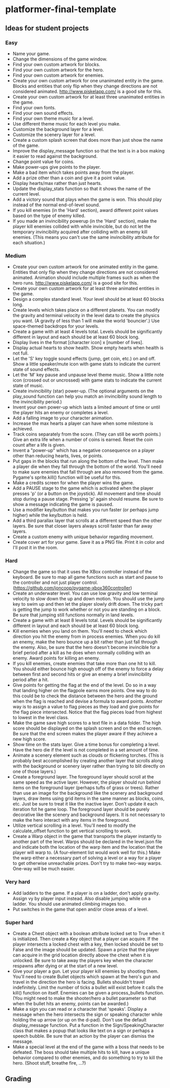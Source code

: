 # platformer-final-template

## Ideas for student projects

### Easy

- Name your game.
- Change the dimensions of the game window.
- Find your own custom artwork for blocks.
- Find your own custom artwork for the hero.
- Find your own custom artwork for enemies.
- Create your own custom artwork for one unanimated entity in the game. Blocks and entities that only flip when they change directions are not considered animated. http://www.piskelapp.com/ is a good site for this.
- Create your own custom artwork for at least three unanimated entities in the game.
- Find your own fonts.
- Find your own sound effects.
- Find your own theme music for a level.
- Use different theme music for each level you make.
- Customize the background layer for a level.
- Customize the scenery layer for a level.
- Create a custom splash screen that does more than just show the name of the game.
- Improve the display_message function so that the text is in a box making it easier to read against the background.
- Change point value for coins.
- Make power-ups give points to the player.
- Make a bad item which takes points away from the player.
- Add a prize other than a coin and give it a point value.
- Display hearts/max rather than just hearts.
- Update the display_stats function so that it shows the name of the current level.
- Add a victory sound that plays when the game is won. This should play instead of the normal end-of-level sound.
- If you kill enemies (in the 'Hard' section), award different point values based on the type of enemy killed.
- If you made an invincibility powerup (in the 'Hard' section), make the player kill enemies collided with while invincible, but do not let the temporary invincibility acquired after colliding with an enemy kill enemies. (This means you can't use the same invincibility attribute for each situation.)

### Medium

- Create your own custom artwork for one animated entity in the game. Entities that only flip when they change directions are not considered animated. Animation should include multiple frames such as when the hero runs. http://www.piskelapp.com/ is a good site for this.
- Create your own custom artwork for at least three animated entities in the game.
- Design a complex standard level. Your level should be at least 60 blocks long.
- Create levels which takes place on a different planets. You can modify the gravity and terminal velocity in the level data to create the physics you want. (A gravity of less than 1 will make the world 'bouncier'.) Use space-themed backdrops for your levels. 
- Create a game with at least 4 levels total. Levels should be significantly different in layout and each should be at least 60 block long.
- Display lives in the format [character icon] x [number of lives].
- Display actual hearts to show health. Show empty hearts when health is not full.
- Let the 'S' key toggle sound effects (jump, get coin, etc.) on and off. Show a little speaker/mute icon with game stats to indicate the current state of sound effects.
- Let the 'M' key pause and unpause level theme music. Show a little note icon (crossed out or uncrossed) with game stats to indicate the current state of music.
- Create invincibility (star) power-up. (The optional arguments on the play_sound function can help you match an invincibility sound length to the invincibility period.)
- Invent your own power-up which lasts a limited amount of time or until the player hits an enemy or completes a level.
- Add a falling image to your character animation.
- Increase the max hearts a player can have when some milestone is achieved.
- Track coins separately from the score. (They can still be worth points.) Give an extra life when a number of coins is earned. Reset the coin count after a life is given.
- Invent a "power-up" which has a negative consequence on a player other than reducing hearts, lives, or points.
- Put gaps in the blocks that run along the bottom of the level. Then make a player die when they fall through the bottom of the world. You'll need to make sure enemies that fall through are also removed from the game. Pygame's sprite.kill() function will be useful for this.
- Make a credits screen for when the player wins the game.
- Add a PAUSE stage to the game which is activated when the player presses 'p' (or a button on the joystick). All movement and time should stop during a pause stage. Pressing 'p' again should resume. Be sure to show a message indicating the game is paused.
- Use a modifier key/button that makes you run faster (or perhaps jump higher) while the key/button is held.
- Add a third parallax layer that scrolls at a different speed than the other layers. Be sure that closer layers always scroll faster than far away layers.
- Create a custom enemy with unique behavior regarding movement.
- Create cover art for your game. Save it as a PNG file. Print it in color and I'll post it in the room.

### Hard

- Change the game so that it uses the XBox controller instead of the keyboard. Be sure to map all game functions such as start and pause to the controller and not just player control. (https://github.com/joncoop/pygame-xbox360controller)
- Create an underwater level. You can use low gravity and low terminal velocity to slow down the up and down motion. You should use the jump key to swim up and then let the player slowly drift down. The tricky part is getting the jump to work whether or not you are standing on a block. Be sure that jumping still functions normally in land levels.
- Create a game with at least 8 levels total. Levels should be significantly different in layout and each should be at least 60 block long.
- Kill enemies when you land on them. You'll need to check which direction you hit the enemy from in process enemies. When you do kill an enemy, make the hero bounce up a bit rather than just fall through the enemy. Also, be sure that the hero doesn't become invincible for a brief period after a kill as he does when normally colliding with an enemy. Award points for killing an enemy.
- If you kill enemies, create enemies that take more than one hit to kill. You should either bounce high enough off of the enemy to force a delay between first and second hits or give an enemy a brief invincibility period after a hit.
- Give points for getting the flag at the end of the level. Do so in a way that landing higher on the flagpole earns more points. One way to do this could be to check the distance between the hero and the ground when the flag is reached and devise a formula to award points. Another way is to assign a value to flag pieces as they load and give points for the flag piece intersected. Notice that the flag pieces load from highest to lowest in the level class.
- Make the game save high scores to a text file in a data folder. The high score should be displayed on the splash screen and on the end screen. Be sure that the end screen makes the player aware if they achieve a new high score.
- Show time on the stats layer. Give a time bonus for completing a level. Have the hero die if the level is not completed in a set amount of time.
- Animate a scenery element such as clouds or flickering torches. (This is probably best accomplished by creating another layer that scrolls along with the background or scenery layer rather than trying to blit directly on one of those layers.)
- Create a foreground layer. The foreground layer should scroll at the same speed as the active layer. However, the player should run behind items on the foreground layer (perhaps tufts of grass or trees). Rather than use an image for the background like the scenery and background layers, draw items using grid items in the same manner as blocks, coins, etc. Just be sure to treat it like the inactive layer. Don't update it each iteration fot he game loop. The foreground layer should be purely decorative like the scenery and background layers. It is not necessary to make the hero interact with any items in the foreground.
- Utilize vertical scrolling in a level. You'll need to modify the calculate_offset function to get vertical scrolling to work.
- Create a Warp object in the game that transports the player instantly to another part of the level. Warps should be declared in the level.json file and indicate both the location of the warp item and the location that the player will warp to. (A four-element list would work well for this.) Make the warp either a necessary part of solving a level or a way for a player to get otherwise unreachable prizes. Don't try to make two-way warps. One-way will be much easier.

### Very hard

- Add ladders to the game. If a player is on a ladder, don't apply gravity. Assign vy by player input instead. Also disable jumping while on a ladder. You should use animated climbing images too.
- Put switches in the game that open and/or close areas of a level.

### Super hard

- Create a Chest object with a boolean attribute locked set to True when it is initialized. Then create a Key object that a player can acquire. If the player intersects a locked chest with a key, then locked should be set to False and the image should be updated. Spawn a prize that the player can acquire in the grid location directly above the chest when it is unlocked. Be sure to take away the players key when the character respawns after dying or at the start of a new level.
- Give your player a gun. Let your player kill enemies by shooting them. You'll need to create Bullet objects which spawn at the hero's gun and travel in the direction the hero is facing. Bullets shouldn't travel indefinitely. Limit the number of ticks a bullet will exist before it calls the kill() function on itself. Enemies can be given a process_bullets function. (You might need to make the shooter/hero a bullet parameter so that when the bullet hits an enemy, points can be awarded.)
- Make a sign you can read or a character that 'speaks'. Display a message when the hero intersects the sign or speaking character while holding the up arrow (or up on the d-pad). Don't use the default display_message function. Put a function in the Sign/SpeakingCharacter class that makes a popup that looks like text on a sign or perhaps a speech bubble. Be sure that an action by the player can dismiss the message.
- Make a special level at the end of the game with a boss that needs to be defeated. The boss should take multiple hits to kill, have a unique behavior compared to other enemies, and do something to try to kill the hero. (Shoot stuff, breathe fire, ...?)

## Grading
<!--
Use game.py file to create a platformer game. Points will be awarded for each feature as follows:

- Easy: 5 points each
- Medium: 10 points each
- Hard: 15 points each
- Very hard: 20 points each
- Super hard: 25 points each

This project will count as two major assessments. When you reach 100 points, you can show me your work to get credit for the first assessment. Then continue adding more features to earn points toward your second major assessment. There are over 600 points available, so you should have plenty of options for earning points, either by choosing to complete many easy features or fewer difficult features.
-->
